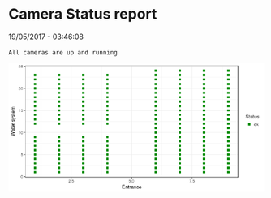Camera Status report
================
19/05/2017 - 03:46:08

    All cameras are up and running

![](camreport_files/figure-markdown_github/unnamed-chunk-2-1.png)
